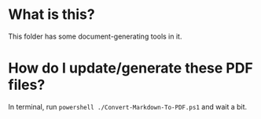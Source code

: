 # What is this?

This folder has some document-generating tools in it.

# How do I update/generate these PDF files?

In terminal, run `powershell ./Convert-Markdown-To-PDF.ps1` and wait a bit.